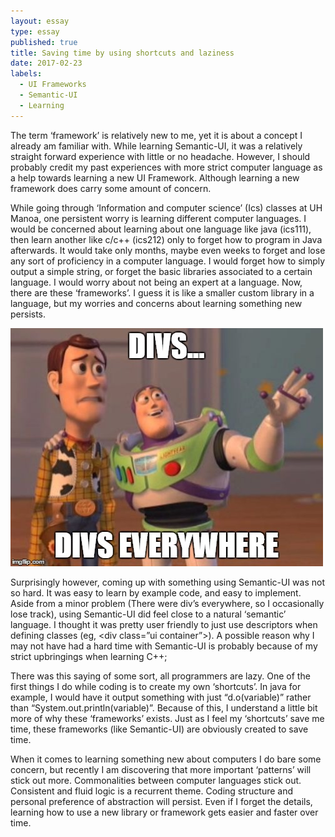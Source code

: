 ```yaml
---
layout: essay
type: essay
published: true
title: Saving time by using shortcuts and laziness
date: 2017-02-23
labels:
  - UI Frameworks
  - Semantic-UI
  - Learning
---
```


The term ‘framework’ is relatively new to me, yet it is about a concept I already am familiar with. While learning Semantic-UI, it was a relatively straight forward experience with little or no headache. However, I should probably credit my past experiences with more strict computer language as a help towards learning a new UI Framework. Although learning a new framework does carry some amount of concern.

While going through ‘Information and computer science’ (Ics) classes at UH Manoa, one persistent worry is learning different computer languages. I would be concerned about learning about one language like java (ics111), then learn another like c/c++ (ics212) only to forget how to program in Java afterwards. It would take only months, maybe even weeks to forget and lose any sort of proficiency in a computer language. I would forget how to simply output a simple string, or forget the basic libraries associated to a certain language. I would worry about not being an expert at a language. Now, there are these ‘frameworks’. I guess it is like a smaller custom library in a language, but my worries and concerns about learning something new persists. 

<img class="ui medium floated image" src="../images/divs-divs-everywhere.jpg">
<br>


Surprisingly however, coming up with something using Semantic-UI was not so hard. It was easy to learn by example code, and easy to implement. Aside from a minor problem (There were div’s everywhere, so I occasionally lose track), using Semantic-UI did feel close to a natural ‘semantic’ language. I thought it was pretty user friendly to just use descriptors when defining classes (eg, <div class=”ui container”>). A possible reason why I may not have had a hard time with Semantic-UI is probably because of my strict upbringings when learning C++;

There was this saying of some sort, all programmers are lazy. One of the first things I do while coding is to create my own ‘shortcuts’. In java for example, I would have it output something with just “d.o(variable)” rather than “System.out.println(variable)”. Because of this, I understand a little bit more of why these ‘frameworks’ exists. Just as I feel my ‘shortcuts’ save me time, these frameworks (like Semantic-UI) are obviously created to save time.

When it comes to learning something new about computers I do bare some concern, but recently I am discovering that more important ‘patterns’ will stick out more. Commonalities between computer languages stick out. Consistent and fluid logic is a recurrent theme.  Coding structure and personal preference of abstraction will persist. Even if I forget the details, learning how to use a new library or framework gets easier and faster over time.